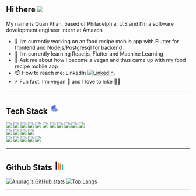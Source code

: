 ## Hi there <img src="https://raw.githubusercontent.com/MartinHeinz/MartinHeinz/master/wave.gif" width="30px">

My name is Quan Phan, based of Philadelphia, U.S and I'm a software development engineer intern at Amazon

- 🔭 I’m currently working on an food recipe mobile app with Flutter for frontend and Nodejs/Postgresql for backend
- 🌱 I’m currently learning Reactjs, Flutter and Machine Learning
- 💬 Ask me about how I become a vegan and thus came up with my food recipe mobile app
- 📫 How to reach me: LinkedIn [![LinkedIn][1.2]][1].
- ⚡ Fun fact: I'm vegan 🥦 and I love to hike 🧗‍♂️

<!-- Icons -->

[1.2]: https://raw.githubusercontent.com/MartinHeinz/MartinHeinz/master/linkedin-3-16.png (LinkedIn icon without padding)

<!-- Links to your social media accounts -->

[1]: https://www.linkedin.com/in/minh-quan-phan

<hr>

## Tech Stack <img src="https://raw.githubusercontent.com/vladalexey/vladalexey/main/techstack.gif" width="30px">

![](https://img.shields.io/badge/Code-Python-informational?style=flat&logo=python&logoColor=white&color=24ccf2)
![](https://img.shields.io/badge/Code-JavaScript-informational?style=flat&logo=javascript&logoColor=white&color=24ccf2)
![](https://img.shields.io/badge/Code-Java-informational?style=flat&logo=java&logoColor=white&color=24ccf2)
![](https://img.shields.io/badge/Code-C++-informational?style=flat&logo=cplusplus&logoColor=white&color=24ccf2)
![](https://img.shields.io/badge/Framework-Node.js-informational?style=flat&logo=node-dot-js&logoColor=white&color=24ccf2)
![](https://img.shields.io/badge/Framework-Angular.js-informational?style=flat&logo=angularjs&logoColor=white&color=24ccf2)
![](https://img.shields.io/badge/Framework-React.js-informational?style=flat&logo=react&logoColor=white&color=24ccf2)
![](https://img.shields.io/badge/Framework-Ionic-informational?style=flat&logo=ionic&logoColor=white&color=24ccf2)
![](https://img.shields.io/badge/Framework-Flutter-informational?style=flat&logo=flutter&logoColor=white&color=24ccf2)
![](https://img.shields.io/badge/Framework-Flask-informational?style=flat&logo=flask&logoColor=white&color=24ccf2)
![](https://img.shields.io/badge/Framework-Bootstrap-informational?style=flat&logo=bootstrap&logoColor=white&color=24ccf2)
<br>
![](https://img.shields.io/badge/AI/ML-Tensorflow-informational?style=flat&logo=tensorflow&logoColor=white&color=24ccf2)
![](https://img.shields.io/badge/AI/ML-Pytorch-informational?style=flat&logo=pytorch&logoColor=white&color=24ccf2)
![](https://img.shields.io/badge/AI/ML-Pandas-informational?style=flat&logo=pandas&logoColor=white&color=24ccf2)
![](https://img.shields.io/badge/AI/ML-Scikit-informational?style=flat&logo=scikit-learn&logoColor=white&color=24ccf2)
<br>
![](https://img.shields.io/badge/Cloud-AWS-informational?style=flat&logo=amazonaws&logoColor=white&color=24ccf2)
![](https://img.shields.io/badge/Cloud-Azure_DevOps-informational?style=flat&logo=azuredevops&logoColor=white&color=24ccf2)
![](https://img.shields.io/badge/Cloud-Heroku-informational?style=flat&logo=heroku&logoColor=white&color=24ccf2)
![](https://img.shields.io/badge/Tool-git-informational?style=flat&logo=git&logoColor=white&color=24ccf2)
![](https://img.shields.io/badge/Tool-Postgresql-informational?style=flat&logo=postgresql&logoColor=white&color=24ccf2)

<hr>

## Github Stats <img src="https://raw.githubusercontent.com/vladalexey/vladalexey/main/graph.gif" width="30px">

[![Anurag's GitHub stats](https://github-readme-stats.vercel.app/api?username=vladalexey&count_private=true&show_icons=true&&theme=cobalt&hide_title=true)](https://github.com/anuraghazra/github-readme-stats)
[![Top Langs](https://github-readme-stats.vercel.app/api/top-langs/?username=vladalexey&layout=compact&langs_count=7&hide_title=true)](https://github.com/anuraghazra/github-readme-stats)

<hr>



